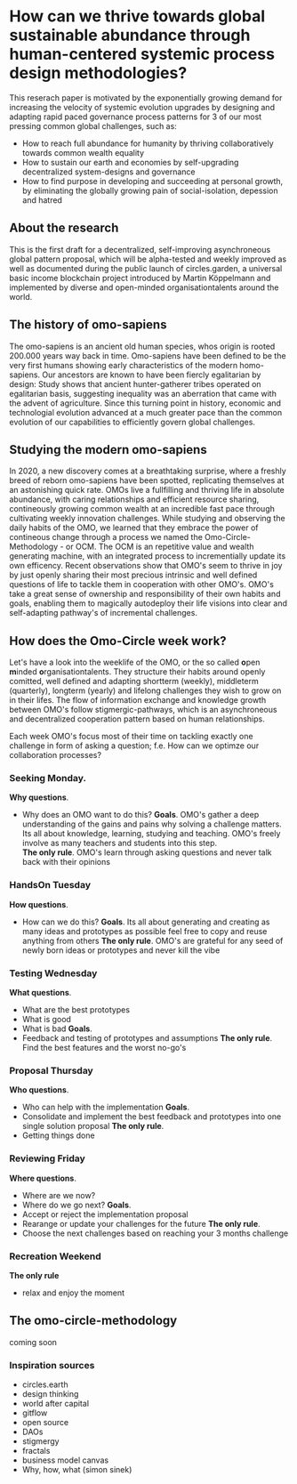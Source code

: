 # How can we thrive towards global sustainable abundance through human-centered systemic process design methodologies?
This reserach paper is motivated by the exponentially growing demand for increasing the velocity of systemic evolution upgrades by designing and adapting rapid paced governance process patterns for 3 of our most pressing common global challenges, such as:
- How to reach full abundance for humanity by thriving collaboratively towards common wealth equality
- How to sustain our earth and economies by self-upgrading decentralized system-designs and governance
- How to find purpose in developing and succeeding at personal growth, by eliminating the globally growing pain of social-isolation, depession and hatred

## About the research
This is the first draft for a decentralized, self-improving asynchroneous global pattern proposal, which will be alpha-tested and weekly improved as well as documented during the public launch of circles.garden, a universal basic income blockchain project introduced by Martin Köppelmann and implemented by diverse and open-minded organisationtalents around the world.

## The history of omo-sapiens
The omo-sapiens is an ancient old human species, whos origin is rooted 200.000 years way back in time. Omo-sapiens have been defined to be the very first humans showing early characteristics of the modern homo-sapiens. Our ancestors are known to have been fiercly egalitarian by design: Study shows that ancient hunter-gatherer tribes operated on egalitarian basis, suggesting inequality was an aberration that came with the advent of agriculture. Since this turning point in history, economic and technologial evolution advanced at a much greater pace than the common evolution of our capabilities to efficiently govern global challenges. 

## Studying the modern omo-sapiens
In 2020, a new discovery comes at a breathtaking surprise, where a freshly breed of reborn omo-sapiens have been spotted, replicating themselves at an astonishing quick rate. OMOs live a fullfilling and thriving life in absolute abundance, with caring relationships and efficient resource sharing, contineously growing common wealth at an incredible fast pace through cultivating weekly innovation challenges.
While studying and observing the daily habits of the OMO, we learned that they embrace the power of contineous change through a process we named the Omo-Circle-Methodology - or OCM. The OCM is an repetitive value and wealth generating machine, with an integrated process to incrementially update its own efficency. Recent observations show that OMO's seem to thrive in joy by just openly sharing their most precious intrinsic and well defined questions of life to tackle them in cooperation with other OMO's. OMO's take a great sense of ownership and responsibility of their own habits and goals, enabling them to magically autodeploy their life visions into clear and self-adapting pathway's of incremental challenges.

## How does the Omo-Circle week work?
Let's have a look into the weeklife of the OMO, or the so called **o**pen **m**inded **o**rganisationtalents. They structure their habits around openly comitted, well defined and adapting shortterm (weekly), middleterm (quarterly), longterm (yearly) and lifelong challenges they wish to grow on in their lifes. The flow of information exchange and knowledge growth between OMO's follow stigmergic-pathways, which is an asynchroneous and decentralized cooperation pattern based on human relationships. 

Each week OMO's focus most of their time on tackling exactly one challenge in form of asking a question; f.e. How can we optimze our collaboration processes?

### Seeking Monday. 
**Why questions**.
- Why does an OMO want to do this?
**Goals**.
OMO's gather a deep understanding of the gains and pains why solving a challenge matters. Its all about knowledge, learning, studying and teaching. OMO's freely involve as many teachers and students into this step.  
**The only rule**.
OMO's learn through asking questions and never talk back with their opinions 

### HandsOn Tuesday
**How questions**.
- How can we do this?
**Goals**.
Its all about generating and creating as many ideas and prototypes as possible feel free to copy and reuse anything from others
**The only rule**.
OMO's are grateful for any seed of newly born ideas or prototypes and never kill the vibe

### Testing Wednesday
**What questions**.
- What are the best prototypes
- What is good 
- What is bad
**Goals**.
- Feedback and testing of prototypes and assumptions
**The only rule**.
Find the best features and the worst no-go's

### Proposal Thursday
**Who questions**.
- Who can help with the implementation 
**Goals**.
- Consolidate and implement the best feedback and prototypes into one single solution proposal
**The only rule**.
- Getting things done

### Reviewing Friday
**Where questions**.
- Where are we now?
- Where do we go next?
**Goals**. 
- Accept or reject the implementation proposal
- Rearange or update your challenges for the future
**The only rule**.
- Choose the next challenges based on reaching your 3 months challenge

### Recreation Weekend
**The only rule**
- relax and enjoy the moment

## The omo-circle-methodology
coming soon

### Inspiration sources
- circles.earth
- design thinking 
- world after capital
- gitflow 
- open source
- DAOs
- stigmergy
- fractals
- business model canvas
- Why, how, what (simon sinek)
